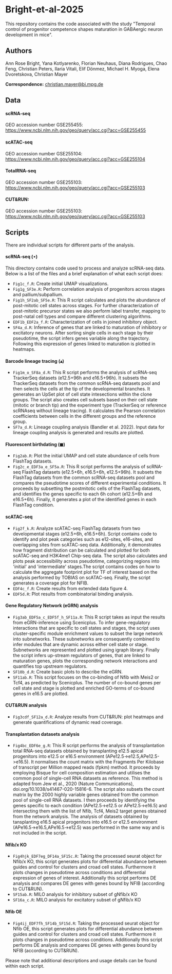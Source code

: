 # Bright-et-al-2025

This repository contains the code associated with the study "Temporal control of progenitor competence shapes maturation in GABAergic neuron development in mice".


## Authors

Ann Rose Bright, Yana Kotlyarenko, Florian Neuhaus, Diana Rodrigues, Chao Feng, Christian Peters, Ilaria Vitali, Elif Dönmez, Michael H. Myoga, Elena Dvoretskova, Christian Mayer

**Correspondence:** [christian.mayer@bi.mpg.de](mailto:christian.mayer@bi.mpg.de)

## Data

#### scRNA-seq
GEO accession number GSE255455: https://www.ncbi.nlm.nih.gov/geo/query/acc.cgi?acc=GSE255455

#### scATAC-seq
GEO accession number GSE255104: https://www.ncbi.nlm.nih.gov/geo/query/acc.cgi?acc=GSE255104

#### TotalRNA-seq
GEO accession number GSE255103: https://www.ncbi.nlm.nih.gov/geo/query/acc.cgi?acc=GSE255103

#### CUT&RUN:
GEO accession number GSE255103: https://www.ncbi.nlm.nih.gov/geo/query/acc.cgi?acc=GSE255103

## Scripts

There are individual scripts for different parts of the analysis.

#### scRNA-seq ($\star$) 
This directory contains code used to process and analyze scRNA-seq data. Below is a list of the files and a brief explanation of what each script does:

- `Fig1c_f.R`: Create initial UMAP visualizations.
- `Fig1g_SF3e.R`: Perform correlation analysis of progenitors across stages and pallium/subpallium.
- `Fig1h_SF2ab_SF5e.R`: This R script calculates and plots the abundance of post-mitotic cell states across stages. For further characterization of post-mitotic precursor states we also perform label transfer, mapping to post-natal cell types and compare different clustering algorithms.
- `EDF1b_EDF2a_f.R`: Characterization of cells in joined inhibitory object.
- `SF4a_d.R`: Inference of genes that are linked to maturation of inhibitory or excitatory neurons. After sorting single cells in each stage by their pseudotime, the script infers genes variable along the trajectory. Following this expression of genes linked to maturation is plotted in heatmaps.

#### Barcode lineage tracing ($\blacktriangle$) 
- `Fig1m_o_SF8a_d.R`: This R script performs the analysis of scRNA-seq TrackerSeq datasets (e12.5+96h and e16.5+96h). It subsets the TrackerSeq datasets from the common scRNA-seq datasets pool and then selects the cells at the tip of the developmental branches. It generates an UpSet plot of cell state intesections within the clone groups. The script also creates cell subsets based on their cell state (mitotic or branch tip) and the experiment type (TrackerSeq or reference scRNAseq without lineage tracing). It calculates the Pearson correlation coefficients between cells in the different groups and the reference group.
- `SF7a_d.R`: Lineage coupling analysis (Bandler et al. 2022). Input data for lineage coupling analysis is generated and results are plotted.

#### Fluorescent birthdating ($\blacksquare$)
- `Fig2ab.R`: Plot the initial UMAP and cell state abundance of cells from FlashTag datasets.
- `Fig2c_e_EDF3a_e_SF5a.R`: This R script performs the analysis of scRNA-seq FlashTag datasets (e12.5+6h, e16.5+6h, e12.5+96h). It subsets the FlashTag datasets from the common scRNA-seq datasets pool and compares the pseudotime scores of different experimental conditions. It proceeds by subsetting the postmitotic cells of the FlashTag datasets, and identifies the genes specific to each 6h cohort (e12.5+6h and e16.5+6h). Finally, it generates a plot of the identified genes in each FlashTag condition.   

#### scATAC-seq
- `Fig2f_k.R`: Analyze scATAC-seq FlashTag datasets from two developmental stages (e12.5+6h, e16.5+6h). Script contains code to identify and plot peak categories such as e12-sites, e16-sites, and overlapping sites from scATAC-seq data. Additionally, it demonstrates how fragment distribution can be calculated and plotted for both scATAC-seq and H3K4me1 Chip-seq data. The script also calculates and plots peak accessibility across pseudotime, categorizing regions into 'initial' and 'intermediate' stages.The script contains codes on how to calculate the aggregate footprint plot for TF of interest based on the analysis performed by TOBIAS on scATAC-seq. Finally, the script generates a coverage plot for NFIB. 
- `EDF4c_f.R`: Create results from extended data figure 4.
- `EDF5d.R`: Plot results from combinatorial binding analysis.

#### Gene Regulatory Network (eGRN) analysis
- `Fig3ab_EDF5a_c_EDF5f_h_SF11a.R`: This R script takes as input the results from eGRN-inference using Scenicplus. To infer gene-regulatory interactions that are specific to cell states and stages, the script uses cluster-specific module enrichment values to subset the large network into subnetworks. These subnetworks are consequently combined to infer modules that are dynamic across either cell state or stage. Subnetworks are represented and plotted using igraph library. Finally the script infers up-stream regulators of genes, that are linked to maturation genes, plots the corresponding network interactions and quantifies top upstream regulators.
- `SF10b_d.R`: Create basic plots to describe the eGRN.
- `SF11ab.R`: This script focuses on the co-binding of Nfib with Meis2 or Tcf4, as predicted by Scenicplus. The number of co-bound genes per cell state and stage is plotted and enriched GO-terms of co-bound genes in e16.5 are plotted.

#### CUT&RUN analysis
- `Fig3cdf_SF12a_d.R`: Analyze results from CUT&RUN: plot heatmaps and generate quantifications of dynamic read coverage.

#### Transplantation datasets analysis
- `Fig4bc_EDF6e_g.R`: This R script performs the analysis of transplantation total RNA-seq datasets obtained by transplanting e12.5 apical progenitors into e12.5 or e16.5 environment (APe12.5->e12.5,APe12.5->e16.5). It normalises the count matrix with the Fragments Per Kilobase of transcript per Million mapped reads (fpkm) method. It proceeds by employing Bisque for cell composition estimation and utilises the common pool of single-cell RNA datasets as reference. This method is adapted from Jew et al., 2020 (Nature Communications), doi.org/10.1038/s41467-020-15816-6. The script also subsets the count matrix by the 2000 highly variable genes obtained from the common pool of single-cell RNA datasets. I then proceeds by identifying the genes specific to each condition (APe12.5->e12.5 or APe12.5->e16.5) and intersecting them with the list of Nfib, Tcf4, Meis2 target genes obtained from the network analysis. The analysis of datasets obtained by tansplanting e16.5 apical progenitors into e16.5 or e12.5 environment (APe16.5->e16.5,APe16.5->e12.5) was performed in the same way and is not included in the script. 

#### Nfib/x KO
- `Fig4hjk_EDF7eg_DF14a_SF15c.R`: Taking the processed seurat object for Nfib/x KO, this script generates plots for differential abundance between guides and control for clusters and croad cell states. Furthermore it plots changes in pseudotime across conditions and differential expression of genes of interest. Additionally this script performs DE analysis and compares DE genes with genes bound by NFIB (according to CUT&RUN).
- `SF15ab.R`: MILO analysis for inhibitory subset of gNfib/x KO
- `SF16a_c.R`: MILO analysis for excitatory subset of gNfib/x KO

#### Nfib OE
- `Fig4ij_EDF7fh_SF14b_SF15d.R`: Taking the processed seurat object for Nfib OE, this script generates plots for differential abundance between guides and control for clusters and croad cell states. Furthermore it plots changes in pseudotime across conditions. Additionally this script performs DE analysis and compares DE genes with genes bound by NFIB (according to CUT&RUN).


Please note that additional descriptions and usage details can be found within each script.
